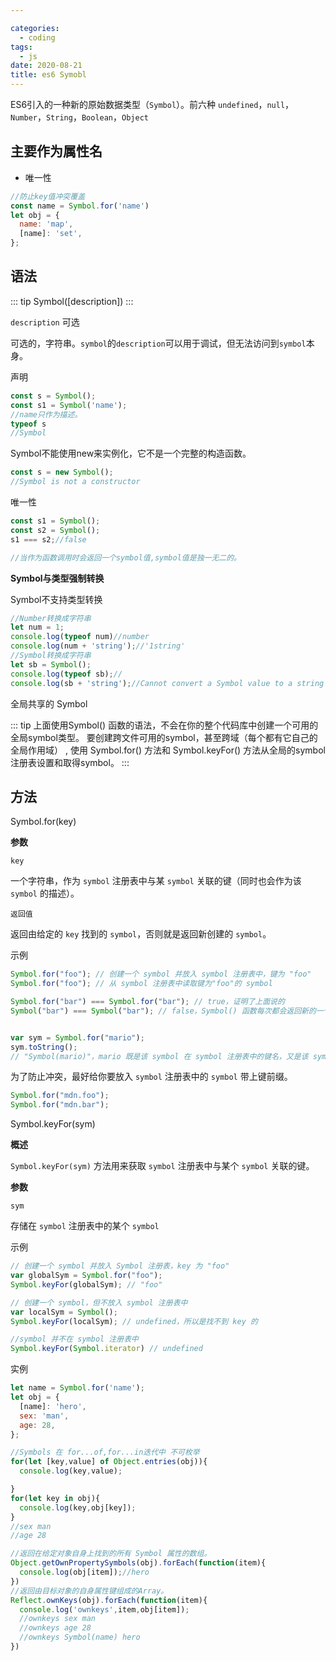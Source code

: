 ```yaml
---

categories:
  - coding
tags:
  - js
date: 2020-08-21
title: es6 Symobl
---
```


ES6引入的一种新的原始数据类型（`Symbol`）。前六种 `undefined`，`null`，`Number`，`String`，`Boolean`，`Object`


## 主要作为属性名

- 唯一性
``` js
//防止key值冲突覆盖
const name = Symbol.for('name')
let obj = {
  name: 'map',
  [name]: 'set',
};
```


## 语法
::: tip
Symbol([description])
:::

`description` 可选

可选的，字符串。`symbol`的`description`可以用于调试，但无法访问到`symbol`本身。

声明
``` js
const s = Symbol();
const s1 = Symbol('name');
//name只作为描述。
typeof s
//Symbol
```

Symbol不能使用new来实例化，它不是一个完整的构造函数。

``` js
const s = new Symbol();
//Symbol is not a constructor
```

唯一性
``` js
const s1 = Symbol();
const s2 = Symbol();
s1 === s2;//false

//当作为函数调用时会返回一个symbol值,symbol值是独一无二的。
```

**Symbol与类型强制转换**

Symbol不支持类型转换

``` js
//Number转换成字符串
let num = 1;
console.log(typeof num)//number
console.log(num + 'string');//'1string'
//Symbol转换成字符串
let sb = Symbol();
console.log(typeof sb);//
console.log(sb + 'string');//Cannot convert a Symbol value to a string
```

全局共享的 Symbol

::: tip
上面使用Symbol() 函数的语法，不会在你的整个代码库中创建一个可用的全局symbol类型。 要创建跨文件可用的symbol，甚至跨域（每个都有它自己的全局作用域） , 使用 Symbol.for() 方法和 Symbol.keyFor() 方法从全局的symbol注册表设置和取得symbol。
:::

## 方法

Symbol.for(key)

**参数**

`key`

一个字符串，作为 `symbol` 注册表中与某 `symbol` 关联的键（同时也会作为该 `symbol` 的描述）。

`返回值`

返回由给定的 `key` 找到的 `symbol`，否则就是返回新创建的 `symbol`。


示例

``` js
Symbol.for("foo"); // 创建一个 symbol 并放入 symbol 注册表中，键为 "foo"
Symbol.for("foo"); // 从 symbol 注册表中读取键为"foo"的 symbol

Symbol.for("bar") === Symbol.for("bar"); // true，证明了上面说的
Symbol("bar") === Symbol("bar"); // false，Symbol() 函数每次都会返回新的一个 symbol


var sym = Symbol.for("mario");
sym.toString();
// "Symbol(mario)"，mario 既是该 symbol 在 symbol 注册表中的键名，又是该 symbol 自身的描述字符串
```

为了防止冲突，最好给你要放入 `symbol` 注册表中的 `symbol` 带上键前缀。

``` js
Symbol.for("mdn.foo");
Symbol.for("mdn.bar");
```

Symbol.keyFor(sym)

**概述**

`Symbol.keyFor(sym)` 方法用来获取 `symbol` 注册表中与某个 `symbol` 关联的键。

**参数**

`sym`

存储在 `symbol` 注册表中的某个 `symbol`

示例

``` js
// 创建一个 symbol 并放入 Symbol 注册表，key 为 "foo"
var globalSym = Symbol.for("foo");
Symbol.keyFor(globalSym); // "foo"

// 创建一个 symbol，但不放入 symbol 注册表中
var localSym = Symbol();
Symbol.keyFor(localSym); // undefined，所以是找不到 key 的

//symbol 并不在 symbol 注册表中
Symbol.keyFor(Symbol.iterator) // undefined
```

实例

``` js
let name = Symbol.for('name');
let obj = {
  [name]: 'hero',
  sex: 'man',
  age: 28,
};

//Symbols 在 for...of,for...in迭代中 不可枚举
for(let [key,value] of Object.entries(obj)){
  console.log(key,value);

}
for(let key in obj){
  console.log(key,obj[key]);
}
//sex man
//age 28

//返回在给定对象自身上找到的所有 Symbol 属性的数组。
Object.getOwnPropertySymbols(obj).forEach(function(item){
  console.log(obj[item]);//hero
})
//返回由目标对象的自身属性键组成的Array。
Reflect.ownKeys(obj).forEach(function(item){
  console.log('ownkeys',item,obj[item]);
  //ownkeys sex man
  //ownkeys age 28
  //ownkeys Symbol(name) hero
})
```